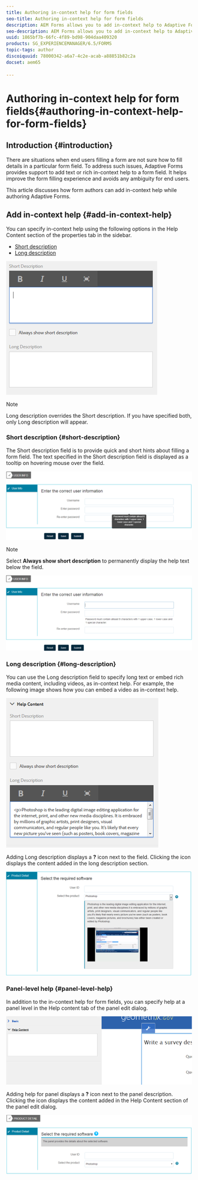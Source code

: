 ```yaml
---
title: Authoring in-context help for form fields
seo-title: Authoring in-context help for form fields
description: AEM Forms allows you to add in-context help to Adaptive Form fields and panels, as text or rich media, including videos.
seo-description: AEM Forms allows you to add in-context help to Adaptive Form fields and panels, as text or rich media, including videos.
uuid: 1865bf7b-66fc-4f89-bd98-904daa409320
products: SG_EXPERIENCEMANAGER/6.5/FORMS
topic-tags: author
discoiquuid: 78000342-a6a7-4c2e-acab-a88851b82c2a
docset: aem65

---
```


# Authoring in-context help for form fields{#authoring-in-context-help-for-form-fields}

## Introduction {#introduction}

There are situations when end users filling a form are not sure how to fill details in a particular form field. To address such issues, Adaptive Forms provides support to add text or rich in-context help to a form field. It helps improve the form filling experience and avoids any ambiguity for end users.

This article discusses how form authors can add in-context help while authoring Adaptive Forms.

## Add in-context help {#add-in-context-help}

You can specify in-context help using the following options in the Help Content section of the properties tab in the sidebar.

* [Short description](authoring-in-field-help.md#p-short-description-p)
* [Long description](authoring-in-field-help.md#p-long-description-p)

![In-context help for form fields](assets/descriptions.png)

>[!NOTE]
>
>Long description overrides the Short description. If you have specified both, only Long description will appear.

### Short description {#short-description}

The Short description field is to provide quick and short hints about filling a form field. The text specified in the Short description field is displayed as a tooltip on hovering mouse over the field.

![Short description for adding in-context help for form fields](assets/tooltip.png)

>[!NOTE]
>
>Select **Always show short description** to permanently display the help text below the field.

![Permanent short in-context help below the field](assets/short1.png)

### Long description {#long-description}

You can use the Long description field to specify long text or embed rich media content, including videos, as in-context help. For example, the following image shows how you can embed a video as in-context help.

![Adding rich media as in-context help for form fields](assets/long-descriptions.png)

Adding Long description displays a **?** icon next to the field. Clicking the icon displays the content added in the long description section.

![Example of rich media in-context help](assets/photoshop.png)

### Panel-level help {#panel-level-help}

In addition to the in-context help for form fields, you can specify help at a panel level in the Help content tab of the panel edit dialog.

![Adding in-context help for a form panel](assets/panel-level-help.png)

Adding help for panel displays a **?** icon next to the panel description. Clicking the icon displays the content added in the Help Content section of the panel edit dialog.

![Example of in-context help at form panel level](assets/photoshop-1.png)

